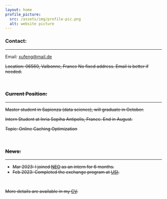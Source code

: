 ```yaml
---
layout: home
profile_picture:
  src: /assets/img/profile-pic.png
  alt: website picture
---
```


<h3 id="contact-">Contact:</h3>
<hr>
<p>Email: <a href="mailto:xufeng@mail.de">xufeng@mail.de</a></p>
<p><s>Location: <s>06560, Valbonne, France</s> No fixed address. Email is better if needed.</p>
<br />

<h3 id="currant-position-">Current Position:</h3>
<hr>
<p>Master student in Sapienza (data science), will graduate in October.</p>
<p><s>Intern Student at Inria Sopiha Antipolis, France. </s> End in August.</p>
<p>Topic: Online Caching Optimization</p>
<br />

<h3 id="news-">News:</h3>
<hr>
<ul>
<li>Mar 2023: I joined <a href="https://team.inria.fr/neo/">NEO</a> as an intern for 6 months.</li>
<li>Feb 2023: Completed the exchange program at <a href="https://www.usi.ch">USI</a>.</li>
</ul>

<br />
<p>More details are available in my <a href="/assets/CvAssets/CV
">CV</a>.</p>
